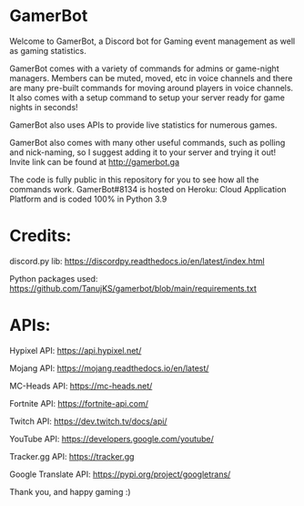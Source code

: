 # GamerBot
Welcome to GamerBot, a Discord bot for Gaming event management as well as gaming statistics.

GamerBot comes with a variety of commands for admins or game-night managers. Members can be muted, moved, etc in voice channels and there are many pre-built commands for moving around players in voice channels. It also comes with a setup command to setup your server ready for game nights in seconds!

GamerBot also uses APIs to provide live statistics for numerous games.

GamerBot also comes with many other useful commands, such as polling and nick-naming, so I suggest adding it to your server and trying it out!
Invite link can be found at http://gamerbot.ga


The code is fully public in this repository for you to see how all the commands work. GamerBot#8134 is hosted on Heroku: Cloud Application Platform and is coded 100% in Python 3.9

# Credits:
discord.py lib: https://discordpy.readthedocs.io/en/latest/index.html

Python packages used: https://github.com/TanujKS/gamerbot/blob/main/requirements.txt

# APIs:

Hypixel API: https://api.hypixel.net/

Mojang API: https://mojang.readthedocs.io/en/latest/

MC-Heads API: https://mc-heads.net/

Fortnite API: https://fortnite-api.com/

Twitch API: https://dev.twitch.tv/docs/api/

YouTube API: https://developers.google.com/youtube/

Tracker.gg API: https://tracker.gg

Google Translate API: https://pypi.org/project/googletrans/

Thank you, and happy gaming :)
